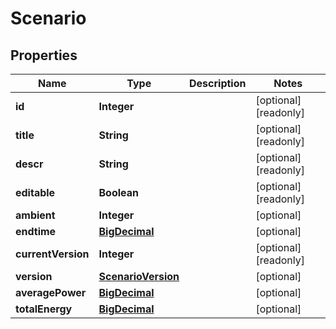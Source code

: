 

# Scenario

## Properties

Name | Type | Description | Notes
------------ | ------------- | ------------- | -------------
**id** | **Integer** |  |  [optional] [readonly]
**title** | **String** |  |  [optional] [readonly]
**descr** | **String** |  |  [optional] [readonly]
**editable** | **Boolean** |  |  [optional] [readonly]
**ambient** | **Integer** |  |  [optional]
**endtime** | [**BigDecimal**](BigDecimal.md) |  |  [optional]
**currentVersion** | **Integer** |  |  [optional] [readonly]
**version** | [**ScenarioVersion**](ScenarioVersion.md) |  |  [optional]
**averagePower** | [**BigDecimal**](BigDecimal.md) |  |  [optional]
**totalEnergy** | [**BigDecimal**](BigDecimal.md) |  |  [optional]



